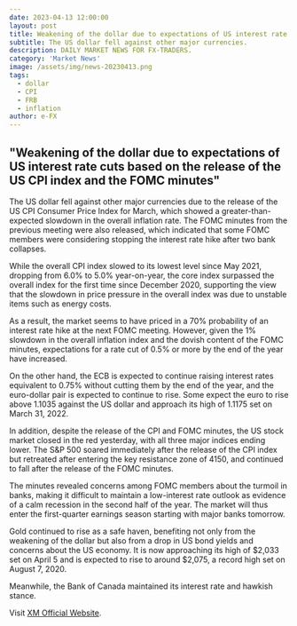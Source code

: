 ```yaml
---
date: 2023-04-13 12:00:00
layout: post
title: Weakening of the dollar due to expectations of US interest rate cuts
subtitle: The US dollar fell against other major currencies.
description: DAILY MARKET NEWS FOR FX-TRADERS.
category: 'Market News'
image: /assets/img/news-20230413.png
tags:
  - dollar
  - CPI
  - FRB
  - inflation
author: e-FX
---
```


##  "Weakening of the dollar due to expectations of US interest rate cuts based on the release of the US CPI index and the FOMC minutes"

The US dollar fell against other major currencies due to the release of the US CPI Consumer Price Index for March, which showed a greater-than-expected slowdown in the overall inflation rate. The FOMC minutes from the previous meeting were also released, which indicated that some FOMC members were considering stopping the interest rate hike after two bank collapses.

While the overall CPI index slowed to its lowest level since May 2021, dropping from 6.0% to 5.0% year-on-year, the core index surpassed the overall index for the first time since December 2020, supporting the view that the slowdown in price pressure in the overall index was due to unstable items such as energy costs.

As a result, the market seems to have priced in a 70% probability of an interest rate hike at the next FOMC meeting. However, given the 1% slowdown in the overall inflation index and the dovish content of the FOMC minutes, expectations for a rate cut of 0.5% or more by the end of the year have increased.

On the other hand, the ECB is expected to continue raising interest rates equivalent to 0.75% without cutting them by the end of the year, and the euro-dollar pair is expected to continue to rise. Some expect the euro to rise above 1.1035 against the US dollar and approach its high of 1.1175 set on March 31, 2022.

In addition, despite the release of the CPI and FOMC minutes, the US stock market closed in the red yesterday, with all three major indices ending lower. The S&P 500 soared immediately after the release of the CPI index but retreated after entering the key resistance zone of 4150, and continued to fall after the release of the FOMC minutes.

The minutes revealed concerns among FOMC members about the turmoil in banks, making it difficult to maintain a low-interest rate outlook as evidence of a calm recession in the second half of the year. The market will thus enter the first-quarter earnings season starting with major banks tomorrow.

Gold continued to rise as a safe haven, benefiting not only from the weakening of the dollar but also from a drop in US bond yields and concerns about the US economy. It is now approaching its high of $2,033 set on April 5 and is expected to rise to around $2,075, a record high set on August 7, 2020.

Meanwhile, the Bank of Canada maintained its interest rate and hawkish stance.

Visit [XM Official Website](https://clicks.pipaffiliates.com/c?c=550036&l=en&p=0).